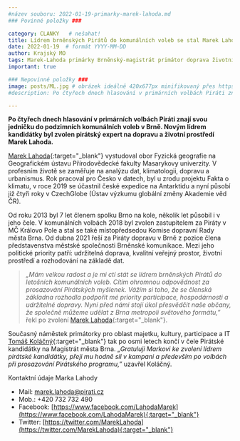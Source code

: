 ```yaml
---
#název souboru: 2022-01-19-primarky-marek-lahoda.md
### Povinné položky ###

category: CLANKY   # nešahat!
title: Lídrem brněnských Pirátů do komunálních voleb se stal Marek Lahoda! 
date: 2022-01-19  # formát YYYY-MM-DD
author: Krajský MO
tags: Marek-Lahoda primárky Brněnský-magistrát primátor doprava životní-prostředí urbanismus # kategorie odděleny mezerami, např. volby zemědělství životní-prostředí piráti (viz https://jihomoravsky.pirati.cz/tags/)
important: true

### Nepovinné položky ###
image: posts/ML.jpg # obrázek ideálně 420x677px minifikovaný přes https://tinypng.com/
#description: Po čtyřech dnech hlasování v primárních volbách Piráti znají svou jedničku do podzimních komunálních voleb v Brně. Novým lídrem kandidátky byl zvolen pirátský expert na dopravu a životní prostředí Marek Lahoda. 

---
```


**Po čtyřech dnech hlasování v primárních volbách Piráti znají svou jedničku do podzimních komunálních voleb v Brně. Novým lídrem kandidátky byl zvolen pirátský expert na dopravu a životní prostředí Marek Lahoda.**

[Marek Lahoda](https://jihomoravsky.pirati.cz/lide/marek-lahoda/){:target="_blank"} vystudoval obor Fyzická geografie na Geografickém ústavu Přírodovědecké fakulty Masarykovy univerzity. V profesním životě se zaměřuje na analýzu dat, klimatologii, dopravu a urbanismus. Rok pracoval pro Česko v datech, byl u zrodu projektu Fakta o klimatu, v roce 2019 se účastnil české expedice na Antarktidu a nyní působí již čtyři roky v CzechGlobe (Ústav výzkumu globální změny Akademie věd ČR). 

Od roku 2013 byl 7 let členem spolku Brno na kole, několik let působil i v jeho čele. V komunálních volbách 2018 byl zvolen zastupitelem za Piráty v MČ Královo Pole a stal se také místopředsedou Komise dopravní Rady města Brna. Od dubna 2021 řeší za Piráty dopravu v Brně z pozice člena představenstva městské společnosti Brněnské komunikace. Mezi jeho politické priority patří: udržitelná doprava, kvalitní veřejný prostor, životní prostředí a rozhodování na základě dat.

>*„Mám velkou radost a je mi ctí stát se lídrem brněnských Pirátů do letošních komunálních voleb. Cítím ohromnou odpovědnost za prosazování Pirátských myšlenek. Vážím si toho, že se členská základna rozhodla podpořit mé priority participace, hospodárnosti a udržitelné dopravy. Nyní před námi stojí úkol přesvědčit naše občany, že společně můžeme udělat z Brna metropoli světového formátu,”* řekl po zvolení [Marek Lahoda](https://jihomoravsky.pirati.cz/lide/marek-lahoda/){:target="_blank"}.
>

Současný náměstek primátorky pro oblast majetku, kultury, participace a IT [Tomáš Koláčný](https://jihomoravsky.pirati.cz/lide/tomas-kolacny/){:target="_blank"} tak po osmi letech končí v čele Pirátské kandidátky na Magistrát města Brna. *„Gratuluji Markovi ke zvolení lídrem pirátské kandidátky, přeji mu hodně sil v kampani a především po volbách při prosazování Pirátského programu,”* uzavřel Koláčný. 

Kontaktní údaje Marka Lahody
- Mail: [marek.lahoda@pirati.cz](url)  
- Mob.: +420 732 732 490
- Facebook: [https://www.facebook.com/LahodaMarek](https://www.facebook.com/LahodaMarek){:target="_blank"}
- Twitter: [https://twitter.com/MarekLahoda](https://twitter.com/MarekLahoda){:target="_blank"}
